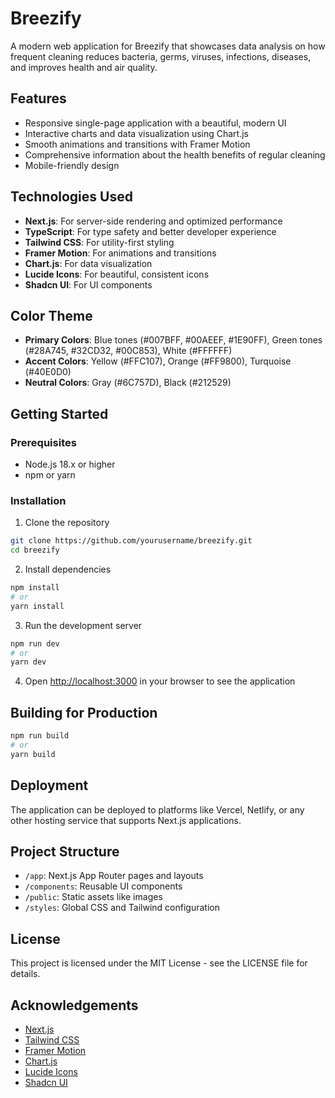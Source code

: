 # Breezify

A modern web application for Breezify that showcases data analysis on how frequent cleaning reduces bacteria, germs, viruses, infections, diseases, and improves health and air quality.

## Features

- Responsive single-page application with a beautiful, modern UI
- Interactive charts and data visualization using Chart.js
- Smooth animations and transitions with Framer Motion
- Comprehensive information about the health benefits of regular cleaning
- Mobile-friendly design

## Technologies Used

- **Next.js**: For server-side rendering and optimized performance
- **TypeScript**: For type safety and better developer experience
- **Tailwind CSS**: For utility-first styling
- **Framer Motion**: For animations and transitions
- **Chart.js**: For data visualization
- **Lucide Icons**: For beautiful, consistent icons
- **Shadcn UI**: For UI components

## Color Theme

- **Primary Colors**: Blue tones (#007BFF, #00AEEF, #1E90FF), Green tones (#28A745, #32CD32, #00C853), White (#FFFFFF)
- **Accent Colors**: Yellow (#FFC107), Orange (#FF9800), Turquoise (#40E0D0)
- **Neutral Colors**: Gray (#6C757D), Black (#212529)

## Getting Started

### Prerequisites

- Node.js 18.x or higher
- npm or yarn

### Installation

1. Clone the repository
```bash
git clone https://github.com/yourusername/breezify.git
cd breezify
```

2. Install dependencies
```bash
npm install
# or
yarn install
```

3. Run the development server
```bash
npm run dev
# or
yarn dev
```

4. Open [http://localhost:3000](http://localhost:3000) in your browser to see the application

## Building for Production

```bash
npm run build
# or
yarn build
```

## Deployment

The application can be deployed to platforms like Vercel, Netlify, or any other hosting service that supports Next.js applications.

## Project Structure

- `/app`: Next.js App Router pages and layouts
- `/components`: Reusable UI components
- `/public`: Static assets like images
- `/styles`: Global CSS and Tailwind configuration

## License

This project is licensed under the MIT License - see the LICENSE file for details.

## Acknowledgements

- [Next.js](https://nextjs.org/)
- [Tailwind CSS](https://tailwindcss.com/)
- [Framer Motion](https://www.framer.com/motion/)
- [Chart.js](https://www.chartjs.org/)
- [Lucide Icons](https://lucide.dev/)
- [Shadcn UI](https://ui.shadcn.com/) 